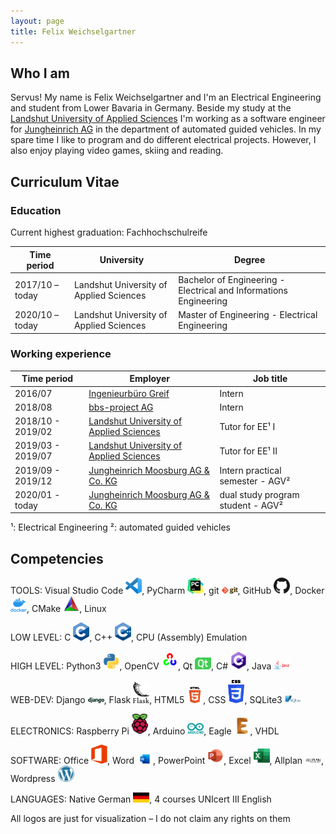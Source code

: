 ```yaml
---
layout: page
title: Felix Weichselgartner
---
```


## Who I am

Servus! My name is Felix Weichselgartner and I'm an Electrical Engineering and student from Lower Bavaria in Germany. Beside my study at the [Landshut University of Applied Sciences](https://www.haw-landshut.de/) I'm working as a software engineer for [Jungheinrich AG](https://www.jungheinrich.de/) in the department of automated guided vehicles. In my spare time I like to program and do different electrical projects. However, I also enjoy playing video games, skiing and reading.



## Curriculum Vitae

### Education

Current highest graduation: Fachhochschulreife

| Time period     | University                              | Degree                                                            |
|-----------------|-----------------------------------------|-------------------------------------------------------------------|
| 2017/10 – today | Landshut University of Applied Sciences | Bachelor of Engineering - Electrical and Informations Engineering |
| 2020/10 – today | Landshut University of Applied Sciences | Master of Engineering   - Electrical Engineering                  |

### Working experience

| Time period       | Employer                                                                | Job title                         |
|-------------------|-------------------------------------------------------------------------|-----------------------------------|
| 2016/07           | [Ingenieurbüro Greif](http://ib-greif.de/index.htm)                     | Intern                            |
| 2018/08           | [bbs-project AG](https://cargocollective.com/bbsproject)                | Intern                            |
| 2018/10 - 2019/02 | [Landshut University of Applied Sciences](https://www.haw-landshut.de/) | Tutor for EE¹ I                   |
| 2019/03 - 2019/07 | [Landshut University of Applied Sciences](https://www.haw-landshut.de/) | Tutor for EE¹ II                  |
| 2019/09 - 2019/12 | [Jungheinrich Moosburg AG & Co. KG](https://www.jungheinrich.de/)       | Intern practical semester - AGV²  |
| 2020/01 - today   | [Jungheinrich Moosburg AG & Co. KG](https://www.jungheinrich.de/)       | dual study program student - AGV² |

¹: Electrical Engineering
²: automated guided vehicles



## Competencies

TOOLS: Visual Studio Code <img alt="Visual Studio Code" width="26px" src="assets/logo/vscode.png" />, PyCharm <img alt="PyCharm" width="26px" src="assets/logo/pycharm.png" />, git <img alt="git" width="26px" src="assets/logo/git.png" />, GitHub <img alt="GitHub" width="26px" src="assets/logo/GitHub.png" />, Docker <img alt="Docker" width="26px" src="assets/logo/docker.png" />, CMake <img alt="CMake" width="26px" src="assets/logo/Cmake.png" />, Linux

LOW LEVEL: C <img alt="C" width="26px" src="assets/logo/C.png" />, C++ <img alt="C++" width="26px" src="assets/logo/C++.png" />, CPU (Assembly) Emulation

HIGH LEVEL: Python3 <img alt="Python3" width="26px" src="assets/logo/Python.png" />, OpenCV <img alt="OpenCV" width="26px" src="assets/logo/OpenCV.png" />, Qt <img alt="Qt" width="26px" src="assets/logo/Qt.png" />, C# <img alt="Csharp" width="26px" src="assets/logo/Cs.png" />, Java <img alt="Java" width="26px" src="assets/logo/Java.png" />

WEB-DEV: Django <img alt="Django" width="26px" src="assets/logo/django.png" />, Flask <img alt="Flask" width="26px" src="assets/logo/Flask.png" />, HTML5 <img alt="HTML5" width="26px" src="assets/logo/HTML.png" />, CSS <img alt="CSS3" width="26px" src="assets/logo/CSS.png" />, SQLite3 <img alt="SQLite3" width="26px" src="assets/logo/SQLite.png" />

ELECTRONICS: Raspberry Pi <img alt="Raspberry Pi" width="26px" src="assets/logo/RPi.png" />, Arduino <img alt="Arduino" width="26px" src="assets/logo/Arduino.png" />, Eagle <img alt="Eagle" width="26px" src="assets/logo/Eagle.png" />, VHDL

SOFTWARE: Office <img alt="Office" width="26px" src="assets/logo/Office.png" />, Word <img alt="Word" width="26px" src="assets/logo/Word.png" />, PowerPoint <img alt="PowerPoint" width="26px" src="assets/logo/PowerPoint.png" />, Excel <img alt="Excel" width="26px" src="assets/logo/Excel.png" />, Allplan <img alt="Allplan" width="26px" src="assets/logo/Allplan.png" />, Wordpress <img alt="Wordpress" width="26px" src="assets/logo/Wordpress.png" />

LANGUAGES: Native German <img alt="German" width="26px" src="assets/logo/FlagDE.png" />, 4 courses UNIcert III English

All logos are just for visualization – I do not claim any rights on them
